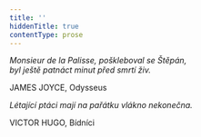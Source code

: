 ```yaml
---
title: ''
hiddenTitle: true
contentType: prose
---
```


<section>

_Monsieur de la Palisse, poškleboval se Štěpán,  
byl ještě patnáct minut před smrtí živ._

JAMES JOYCE, Odysseus

_Létající ptáci mají na pařátku vlákno nekonečna._

VICTOR HUGO, Bídníci

</section>
